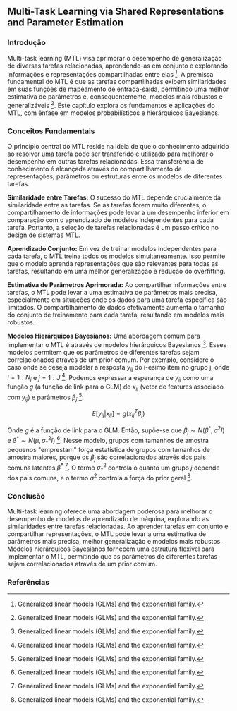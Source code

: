 ## Multi-Task Learning via Shared Representations and Parameter Estimation

### Introdução
Multi-task learning (MTL) visa aprimorar o desempenho de generalização de diversas tarefas relacionadas, aprendendo-as em conjunto e explorando informações e representações compartilhadas entre elas [^486]. A premissa fundamental do MTL é que as tarefas compartilhadas exibem similaridades em suas funções de mapeamento de entrada-saída, permitindo uma melhor estimativa de parâmetros e, consequentemente, modelos mais robustos e generalizáveis [^486]. Este capítulo explora os fundamentos e aplicações do MTL, com ênfase em modelos probabilísticos e hierárquicos Bayesianos.

### Conceitos Fundamentais
O princípio central do MTL reside na ideia de que o conhecimento adquirido ao resolver uma tarefa pode ser transferido e utilizado para melhorar o desempenho em outras tarefas relacionadas. Essa transferência de conhecimento é alcançada através do compartilhamento de representações, parâmetros ou estruturas entre os modelos de diferentes tarefas.

**Similaridade entre Tarefas:** O sucesso do MTL depende crucialmente da similaridade entre as tarefas. Se as tarefas forem muito diferentes, o compartilhamento de informações pode levar a um desempenho inferior em comparação com o aprendizado de modelos independentes para cada tarefa. Portanto, a seleção de tarefas relacionadas é um passo crítico no design de sistemas MTL.

**Aprendizado Conjunto:** Em vez de treinar modelos independentes para cada tarefa, o MTL treina todos os modelos simultaneamente. Isso permite que o modelo aprenda representações que são relevantes para todas as tarefas, resultando em uma melhor generalização e redução do overfitting.

**Estimativa de Parâmetros Aprimorada:** Ao compartilhar informações entre tarefas, o MTL pode levar a uma estimativa de parâmetros mais precisa, especialmente em situações onde os dados para uma tarefa específica são limitados. O compartilhamento de dados efetivamente aumenta o tamanho do conjunto de treinamento para cada tarefa, resultando em modelos mais robustos.

**Modelos Hierárquicos Bayesianos:** Uma abordagem comum para implementar o MTL é através de modelos hierárquicos Bayesianos [^486]. Esses modelos permitem que os parâmetros de diferentes tarefas sejam correlacionados através de um prior comum. Por exemplo, considere o caso onde se deseja modelar a resposta $y_{ij}$ do i-ésimo item no grupo j, onde $i = 1:N_j$ e $j = 1:J$ [^486]. Podemos expressar a esperança de $y_{ij}$ como uma função $g$ (a função de link para o GLM) de $x_{ij}$ (vetor de features associado com $y_{ij}$) e parâmetros $\beta_j$ [^486]:

$$ E[y_{ij}|x_{ij}] = g(x_{ij}^T \beta_j) $$

Onde $g$ é a função de link para o GLM. Então, supõe-se que $\beta_j \sim N(\beta^*, \sigma^2 I)$ e $\beta^* \sim N(\mu, \sigma_*^2 I)$ [^486]. Nesse modelo, grupos com tamanhos de amostra pequenos "emprestam" força estatística de grupos com tamanhos de amostra maiores, porque os $\beta_j$ são correlacionados através dos pais comuns latentes $\beta^*$ [^486]. O termo $\sigma_*^2$ controla o quanto um grupo $j$ depende dos pais comuns, e o termo $\sigma^2$ controla a força do prior geral [^486].

### Conclusão
Multi-task learning oferece uma abordagem poderosa para melhorar o desempenho de modelos de aprendizado de máquina, explorando as similaridades entre tarefas relacionadas. Ao aprender tarefas em conjunto e compartilhar representações, o MTL pode levar a uma estimativa de parâmetros mais precisa, melhor generalização e modelos mais robustos. Modelos hierárquicos Bayesianos fornecem uma estrutura flexível para implementar o MTL, permitindo que os parâmetros de diferentes tarefas sejam correlacionados através de um prior comum.

### Referências
[^486]: Generalized linear models (GLMs) and the exponential family.
<!-- END -->